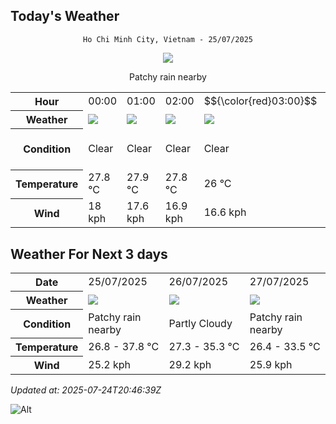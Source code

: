 ## Today's Weather
<div align="center">

`Ho Chi Minh City, Vietnam - 25/07/2025`

<img src="https://cdn.weatherapi.com/weather/64x64/day/176.png"/>

Patchy rain nearby

</div>


<table>
    <tr>
        <th>Hour</th>
          <td>00:00</div>   <td>01:00</div>   <td>02:00</div>   <td>$${\color{red}03:00}$$</td>   <td>04:00</div>   <td>05:00</div>   <td>06:00</div>   <td>07:00</div>   <td>08:00</div>   <td>09:00</div>   <td>10:00</div>   <td>11:00</div>   <td>12:00</div>   <td>13:00</div>   <td>14:00</div>   <td>15:00</div>   <td>16:00</div>   <td>17:00</div>   <td>18:00</div>   <td>19:00</div>   <td>20:00</div>   <td>21:00</div>   <td>22:00</div>   <td>23:00</div> 
    </tr>
    <tr>
        <th>Weather</th>
        <td><img src="https://cdn.weatherapi.com/weather/64x64/night/113.png"></img></td><td><img src="https://cdn.weatherapi.com/weather/64x64/night/113.png"></img></td><td><img src="https://cdn.weatherapi.com/weather/64x64/night/113.png"></img></td><td><img src="https://cdn.weatherapi.com/weather/64x64/night/113.png"></img></td><td><img src="https://cdn.weatherapi.com/weather/64x64/night/113.png"></img></td><td><img src="https://cdn.weatherapi.com/weather/64x64/night/113.png"></img></td><td><img src="https://cdn.weatherapi.com/weather/64x64/day/113.png"></img></td><td><img src="https://cdn.weatherapi.com/weather/64x64/day/113.png"></img></td><td><img src="https://cdn.weatherapi.com/weather/64x64/day/113.png"></img></td><td><img src="https://cdn.weatherapi.com/weather/64x64/day/113.png"></img></td><td><img src="https://cdn.weatherapi.com/weather/64x64/day/113.png"></img></td><td><img src="https://cdn.weatherapi.com/weather/64x64/day/113.png"></img></td><td><img src="https://cdn.weatherapi.com/weather/64x64/day/116.png"></img></td><td><img src="https://cdn.weatherapi.com/weather/64x64/day/113.png"></img></td><td><img src="https://cdn.weatherapi.com/weather/64x64/day/116.png"></img></td><td><img src="https://cdn.weatherapi.com/weather/64x64/day/122.png"></img></td><td><img src="https://cdn.weatherapi.com/weather/64x64/day/122.png"></img></td><td><img src="https://cdn.weatherapi.com/weather/64x64/day/122.png"></img></td><td><img src="https://cdn.weatherapi.com/weather/64x64/day/176.png"></img></td><td><img src="https://cdn.weatherapi.com/weather/64x64/night/263.png"></img></td><td><img src="https://cdn.weatherapi.com/weather/64x64/night/116.png"></img></td><td><img src="https://cdn.weatherapi.com/weather/64x64/night/116.png"></img></td><td><img src="https://cdn.weatherapi.com/weather/64x64/night/113.png"></img></td><td><img src="https://cdn.weatherapi.com/weather/64x64/night/113.png"></img></td>
    </tr>
    <tr>
        <th>Condition</th>
        <td width="200px">Clear </td><td width="200px">Clear </td><td width="200px">Clear </td><td width="200px">Clear </td><td width="200px">Clear </td><td width="200px">Clear </td><td width="200px">Sunny</td><td width="200px">Sunny</td><td width="200px">Sunny</td><td width="200px">Sunny</td><td width="200px">Sunny</td><td width="200px">Sunny</td><td width="200px">Partly Cloudy </td><td width="200px">Sunny</td><td width="200px">Partly Cloudy </td><td width="200px">Overcast </td><td width="200px">Overcast </td><td width="200px">Overcast </td><td width="200px">Patchy rain nearby</td><td width="200px">Patchy light drizzle</td><td width="200px">Partly Cloudy </td><td width="200px">Partly Cloudy </td><td width="200px">Clear </td><td width="200px">Clear </td>
    </tr>
    <tr>
        <th>Temperature</th>
        <td>27.8 °C</td><td>27.9 °C</td><td>27.8 °C</td><td>26 °C</td><td>27.4 °C</td><td>27.1 °C</td><td>26.8 °C</td><td>27.9 °C</td><td>29.7 °C</td><td>31.6 °C</td><td>33.3 °C</td><td>34.7 °C</td><td>35.9 °C</td><td>36.9 °C</td><td>37.6 °C</td><td>37.8 °C</td><td>35.3 °C</td><td>34.1 °C</td><td>32.8 °C</td><td>31.4 °C</td><td>29.6 °C</td><td>29 °C</td><td>28.6 °C</td><td>28 °C</td>
    </tr>
    <tr>
        <th>Wind</th>
        <td>18 kph</td><td>17.6 kph</td><td>16.9 kph</td><td>16.6 kph</td><td>14.8 kph</td><td>11.9 kph</td><td>9.7 kph</td><td>11.9 kph</td><td>19.1 kph</td><td>23 kph</td><td>24.5 kph</td><td>24.8 kph</td><td>24.5 kph</td><td>24.8 kph</td><td>25.2 kph</td><td>24.5 kph</td><td>15.5 kph</td><td>11.9 kph</td><td>9.4 kph</td><td>16.9 kph</td><td>23 kph</td><td>22.7 kph</td><td>21.2 kph</td><td>18.7 kph</td>
    </tr>
</table>


## Weather For Next 3 days


<table>
    <tr>
        <th>Date</th>
        <td>25/07/2025</td><td>26/07/2025</td><td>27/07/2025</td>
    </tr>
    <tr>
        <th>Weather</th>
        <td><img src="https://cdn.weatherapi.com/weather/64x64/day/176.png"></img></td><td><img src="https://cdn.weatherapi.com/weather/64x64/day/116.png"></img></td><td><img src="https://cdn.weatherapi.com/weather/64x64/day/176.png"></img></td>
    </tr>
    <tr>
        <th>Condition</th>
        <td width="200px">Patchy rain nearby</td><td width="200px">Partly Cloudy </td><td width="200px">Patchy rain nearby</td>
    </tr>
    <tr>
        <th>Temperature</th>
        <td>26.8 -  37.8 °C</td><td>27.3 -  35.3 °C</td><td>26.4 -  33.5 °C</td>
    </tr>
    <tr>
        <th>Wind</th>
        <td>25.2 kph</td><td>29.2 kph</td><td>25.9 kph</td>
    </tr>
</table>


*Updated at: 2025-07-24T20:46:39Z*

![Alt](https://repobeats.axiom.co/api/embed/7d451ae2cdef1648d2e14e5cc714356b2ebae209.svg "Repobeats analytics image")